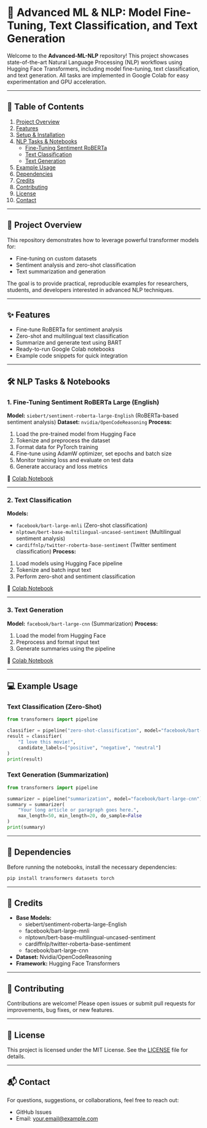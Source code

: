 
# 🚀 Advanced ML & NLP: Model Fine-Tuning, Text Classification, and Text Generation

Welcome to the **Advanced-ML-NLP** repository! This project showcases state-of-the-art Natural Language Processing (NLP) workflows using Hugging Face Transformers, including model fine-tuning, text classification, and text generation. All tasks are implemented in Google Colab for easy experimentation and GPU acceleration.

---

## 📖 Table of Contents
1. [Project Overview](#project-overview)
2. [Features](#features)
3. [Setup & Installation](#setup--installation)
4. [NLP Tasks & Notebooks](#nlp-tasks--notebooks)
	- [Fine-Tuning Sentiment RoBERTa](#1-fine-tuning-sentiment-roberta-large-english)
	- [Text Classification](#2-text-classification)
	- [Text Generation](#3-text-generation)
5. [Example Usage](#example-usage)
6. [Dependencies](#dependencies)
7. [Credits](#credits)
8. [Contributing](#contributing)
9. [License](#license)
10. [Contact](#contact)

---

## 📝 Project Overview
This repository demonstrates how to leverage powerful transformer models for:
- Fine-tuning on custom datasets
- Sentiment analysis and zero-shot classification
- Text summarization and generation

The goal is to provide practical, reproducible examples for researchers, students, and developers interested in advanced NLP techniques.

---

## ✨ Features
- Fine-tune RoBERTa for sentiment analysis
- Zero-shot and multilingual text classification
- Summarize and generate text using BART
- Ready-to-run Google Colab notebooks
- Example code snippets for quick integration

---


## 🛠️ NLP Tasks & Notebooks

### 1. Fine-Tuning Sentiment RoBERTa Large (English)
**Model:** `siebert/sentiment-roberta-large-English` (RoBERTa-based sentiment analysis)
**Dataset:** `nvidia/OpenCodeReasoning`
**Process:**
1. Load the pre-trained model from Hugging Face
2. Tokenize and preprocess the dataset
3. Format data for PyTorch training
4. Fine-tune using AdamW optimizer, set epochs and batch size
5. Monitor training loss and evaluate on test data
6. Generate accuracy and loss metrics

🔗 [Colab Notebook](https://colab.research.google.com/drive/11cZyqShYyryehUhWXbkjvNYU7MaTxWR4?usp=drive_link)

---


### 2. Text Classification
**Models:**
- `facebook/bart-large-mnli` (Zero-shot classification)
- `nlptown/bert-base-multilingual-uncased-sentiment` (Multilingual sentiment analysis)
- `cardiffnlp/twitter-roberta-base-sentiment` (Twitter sentiment classification)
**Process:**
1. Load models using Hugging Face pipeline
2. Tokenize and batch input text
3. Perform zero-shot and sentiment classification

🔗 [Colab Notebook](https://colab.research.google.com/drive/1erBBnPC3G1oErvunXLuB6bzMU3Ra9RGT?usp=drive_link)

---


### 3. Text Generation
**Model:** `facebook/bart-large-cnn` (Summarization)
**Process:**
1. Load the model from Hugging Face
2. Preprocess and format input text
3. Generate summaries using the pipeline

🔗 [Colab Notebook](https://colab.research.google.com/drive/1erBBnPC3G1oErvunXLuB6bzMU3Ra9RGT?usp=drive_link)

---


## 💻 Example Usage

### Text Classification (Zero-Shot)
```python
from transformers import pipeline

classifier = pipeline("zero-shot-classification", model="facebook/bart-large-mnli")
result = classifier(
	"I love this movie!",
	candidate_labels=["positive", "negative", "neutral"]
)
print(result)
```

### Text Generation (Summarization)
```python
from transformers import pipeline

summarizer = pipeline("summarization", model="facebook/bart-large-cnn")
summary = summarizer(
	"Your long article or paragraph goes here.",
	max_length=50, min_length=20, do_sample=False
)
print(summary)
```

---

## 🔧 Dependencies
Before running the notebooks, install the necessary dependencies:
```bash
pip install transformers datasets torch
```

---


## 📌 Credits
- **Base Models:**
	- siebert/sentiment-roberta-large-English
	- facebook/bart-large-mnli
	- nlptown/bert-base-multilingual-uncased-sentiment
	- cardiffnlp/twitter-roberta-base-sentiment
	- facebook/bart-large-cnn
- **Dataset:** Nvidia/OpenCodeReasoning
- **Framework:** Hugging Face Transformers

---

## 🤝 Contributing
Contributions are welcome! Please open issues or submit pull requests for improvements, bug fixes, or new features.

---

## 📄 License
This project is licensed under the MIT License. See the [LICENSE](LICENSE) file for details.

---

## 📬 Contact
For questions, suggestions, or collaborations, feel free to reach out:
- GitHub Issues
- Email: your.email@example.com


